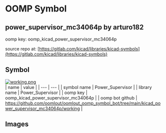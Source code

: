 # OOMP Symbol  
## power_supervisor_mc34064p  by arturo182  
  
oomp key: oomp_kicad_power_supervisor_mc34064p  
  
source repo at: [https://gitlab.com/kicad/libraries/kicad-symbols](https://gitlab.com/kicad/libraries/kicad-symbols)  
## Symbol  
  
[![working.png](working_600.png)](working.png)  
| name | value | 
| --- | --- | 
| symbol name | Power_Supervisor | 
| library name | Power_Supervisor | 
| oomp key | oomp_kicad_power_supervisor_mc34064p | 
| oomp bot github | https://github.com/oomlout/oomlout_oomp_symbol_bot/tree/main/kicad_power_supervisor_mc34064p/working | 
## Images  
